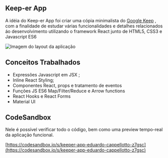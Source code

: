 ## Keep-er App

A idéia do Keep-er App foi criar uma cópia minimalista do  [Google Keep](https://keep.google.com/u/0/) , com a finalidade de estudar várias funcionalidades e detalhes relacionados áo desenvolvimento utilizando o framework React junto de HTML5, CSS3 e Javascript ES6

	
![Imagem do layout da aplicação](https://i.imgur.com/9iNEAZO.png)
## Conceitos Trabalhados

 - Expressões Javascript em JSX ;
 - Inline React Styling;
 - Componentes React, props e tratamento de eventos
 - Funções JS ES6 Map/Filter/Reduce e Arrow functions
 - React Hooks e React Forms
 - Material UI

## CodeSandbox

Nele é possível verificar todo o código, bem como uma preview tempo-real da aplicação funcional.

[https://codesandbox.io/s/keeper-app-eduardo-cappellotto-z7gsc](https://codesandbox.io/s/keeper-app-eduardo-cappellotto-z7gsc)
